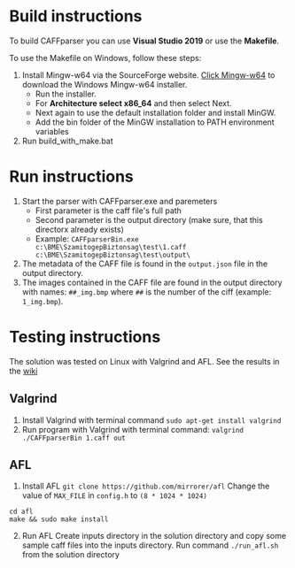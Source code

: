 # Build instructions

To build CAFFparser you can use **Visual Studio 2019** or use the **Makefile**.

To use the Makefile on Windows, follow these steps:

1. Install Mingw-w64 via the SourceForge website. [Click Mingw-w64](https://sourceforge.net/projects/mingw-w64/files/Toolchains%20targetting%20Win32/Personal%20Builds/mingw-builds/installer/mingw-w64-install.exe/download) to download the Windows Mingw-w64 installer.
    - Run the installer.
    - For **Architecture select x86_64** and then select Next.
    - Next again to use the default installation folder and install MinGW.
    - Add the bin folder of the MinGW installation to PATH environment variables
1. Run build_with_make.bat

# Run instructions
1. Start the parser with CAFFparser.exe and paremeters
    - First parameter is the caff file's full path
    - Second parameter is the output directory (make sure, that this directorx already exists)
    - Example: `CAFFparserBin.exe c:\BME\SzamitogepBiztonsag\test\1.caff c:\BME\SzamitogepBiztonsag\test\output\`
1. The metadata of the CAFF file is found in the `output.json` file in the output directory.
1. The images contained in the CAFF file are found in the output directory with names: `##_img.bmp` where `##` is the number of the ciff (example: `1_img.bmp`).

# Testing instructions
The solution was tested on Linux with Valgrind and AFL. See the results in the [wiki](https://github.com/kristof12345/SzamitogepBiztonsagHF/wiki/Testing-Native-component-using-Valgrind-and-AFL)
## Valgrind
1. Install Valgrind with terminal command `sudo apt-get install valgrind`
1. Run program with Valgrind with terminal command: `valgrind ./CAFFparserBin 1.caff out`
## AFL
1. Install AFL
`git clone https://github.com/mirrorer/afl`
Change the value of `MAX_FILE` in `config.h` to `(8 * 1024 * 1024)`
```
cd afl
make && sudo make install
```
2. Run AFL 
Create inputs directory  in the solution directory and copy some sample caff files into the inputs directory.
Run command `./run_afl.sh` from the solution directory
